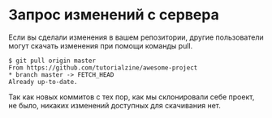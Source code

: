 # **Запрос изменений с сервера**

Если вы сделали изменения в вашем репозитории, другие пользователи могут скачать изменения при помощи команды pull.

    $ git pull origin master
    From https://github.com/tutorialzine/awesome-project
    * branch master -> FETCH_HEAD
    Already up-to-date.
Так как новых коммитов с тех пор, как мы склонировали себе проект, не было, никаких изменений доступных для скачивания нет.

